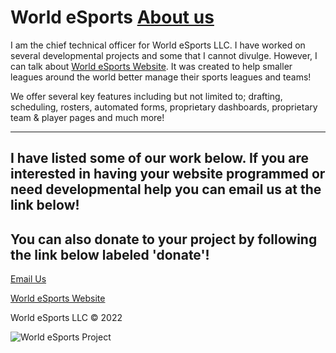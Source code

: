 # World eSports <a href="https://bestthereis1983.me/aboutme">About us</a>


I am the chief technical officer for World eSports LLC. I have worked on several developmental projects and some that I cannot divulge. However, I can talk about <a href="https://worldesports.app">World eSports Website</a>. It was created to help smaller leagues around the world better manage their sports leagues and teams! 


We offer several key features including but not limited to; drafting, scheduling, rosters, automated forms, proprietary dashboards, proprietary team & player pages and much more!

---
I have listed some of our work below. If you are interested in having your website programmed or need developmental help you can email us at the link below!
---
You can also donate to your project by following the link below labeled 'donate'!
---

<a href="mailto:chieftech@worldesports.app">Email Us</a>

<a href="https://worldesports.app" target="_blank">World eSports Website</a>

World eSports LLC &copy; 2022 

 <img src="https://worldesports.app/media/f55a4s3v/wehl_media_logo_4.png" alt="World eSports Project"><br>
 
